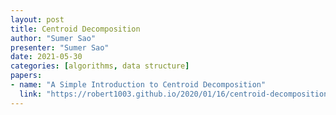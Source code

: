 ```yaml
---
layout: post
title: Centroid Decomposition
author: "Sumer Sao"
presenter: "Sumer Sao"
date: 2021-05-30
categories: [algorithms, data structure]
papers:
- name: "A Simple Introduction to Centroid Decomposition"
  link: "https://robert1003.github.io/2020/01/16/centroid-decomposition.html"
---
```


